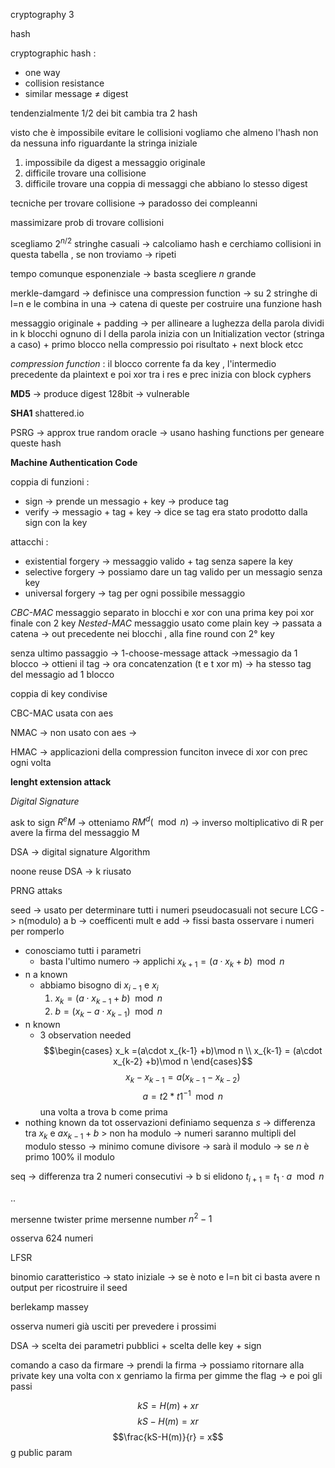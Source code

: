 cryptography 3

hash 

cryptographic hash :
+ one way 
+ collision resistance 
+ similar message $\neq$ digest

tendenzialmente 1/2 dei bit cambia tra 2 hash 

visto che è impossibile evitare le collisioni vogliamo che almeno l'hash non da nessuna info riguardante la stringa iniziale 

1. impossibile da digest a messaggio originale
2. difficile trovare una collisione
3. difficile trovare una coppia di messaggi che abbiano lo stesso digest

tecniche per trovare collisione -> paradosso dei compleanni

massimizare prob di trovare collisioni

scegliamo $2^{n/2}$ stringhe casuali -> calcoliamo hash e cerchiamo collisioni in questa tabella , se non troviamo -> ripeti 

tempo comunque esponenziale -> basta scegliere $n$ grande 

merkle-damgard -> definisce una compression function -> su 2 stringhe di l=n e le combina in una -> catena di queste per costruire una funzione hash

messaggio originale + padding -> per allineare a lughezza della parola 
dividi in k blocchi ognuno di l della parola
inizia con un Initialization vector (stringa a caso) + primo blocco nella compressio poi risultato + next block etcc 

*compression function* : 
il blocco corrente fa da key , l'intermedio precedente da plaintext e poi xor tra i res e prec inizia con block cyphers 

**MD5** -> produce digest 128bit -> vulnerable 

**SHA1** shattered.io

PSRG -> approx true random oracle -> usano hashing functions per geneare queste hash  

**Machine Authentication Code** 

coppia di funzioni :
+ sign -> prende un messagio + key -> produce tag
+ verify -> messagio + tag + key -> dice se tag era stato prodotto dalla sign con la key 

attacchi :
+ existential forgery -> messaggio valido + tag senza sapere la key 
+ selective forgery -> possiamo dare un tag valido per un messagio senza key
+ universal forgery -> tag per ogni possibile messaggio 

*CBC-MAC*
	messaggio separato in blocchi e xor con una prima key poi xor finale con 2 key
*Nested-MAC*
	messaggio usato come plain key -> passata a catena -> out precedente nei blocchi , alla fine round con 2° key  

senza ultimo passaggio -> 1-choose-message attack ->messagio da 1 blocco -> ottieni il tag -> ora concatenzation (t e t xor m) -> ha stesso tag del messagio ad 1 blocco 

coppia di key condivise

CBC-MAC usata con aes

NMAC -> non usato con aes -> 

HMAC -> applicazioni della compression funciton invece di xor con prec ogni volta 

**lenght extension attack** 

*Digital Signature*

ask to sign $R^eM$ -> otteniamo $RM^d(\mod{n})$ -> inverso moltiplicativo di R per avere la firma del messaggio M 

DSA -> digital signature Algorithm

noone reuse DSA -> k riusato

PRNG attaks

seed -> usato per determinare tutti i numeri pseudocasuali not secure
LCG
-> n(modulo) a b -> coefficenti mult e add -> fissi 
basta osservare i numeri per romperlo 
+ conosciamo tutti i parametri
	+ basta l'ultimo numero -> applichi $x_{k+1}=(a\cdot x_k +b )\mod n$
+ n a known
	+ abbiamo bisogno di $x_{i-1}$ e $x_i$ 
		1. $x_{k}=(a\cdot x_{k-1} +b)\mod n$
		2. $b = (x_k - a \cdot x_{k-1}) \mod n$
+ n known
	+ 3 observation needed
$$\begin{cases}
x_k =(a\cdot x_{k-1} +b)\mod n \\
x_{k-1} = (a\cdot x_{k-2} +b)\mod n
\end{cases}$$
$$x_k - x_{k-1} = a(x_{k-1} - x_{k-2})$$
$$a = t2 * t1^{-1} \mod n$$
una volta a trova b come prima
+ nothing known
da tot osservazioni definiamo sequenza $s$ -> differenza tra $x_k$ e $a x_{k-1} + b$ > non ha modulo 
-> numeri saranno multipli del modulo stesso -> minimo comune divisore -> sarà il modulo -> se $n$ è primo 100% il modulo 

seq -> differenza tra 2 numeri consecutivi -> b si elidono
$t_{i+1} = t_1 \cdot a \mod n$

..

mersenne twister
prime mersenne number $n^2 - 1$ 

osserva 624 numeri 

LFSR

binomio caratteristico -> stato iniziale -> se è noto e l=n bit ci basta avere n output per ricostruire il seed

berlekamp massey 

osserva numeri già usciti per prevedere i prossimi


DSA -> scelta dei parametri pubblici + scelta delle key + sign

comando a caso da firmare -> prendi la firma -> possiamo ritornare alla private key 
una volta con x genriamo la firma per gimme the flag -> e poi gli passi

$$kS = H(m) + xr$$
$$kS - H(m) = xr$$
$$\frac{kS-H(m)}{r} = x$$
g public param

